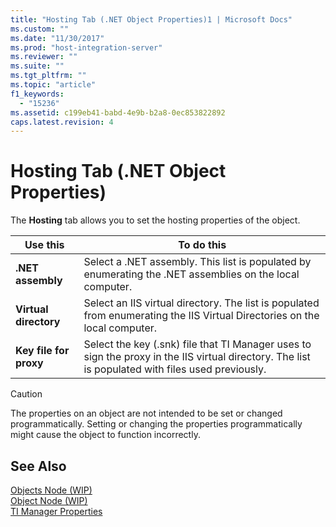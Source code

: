 ```yaml
---
title: "Hosting Tab (.NET Object Properties)1 | Microsoft Docs"
ms.custom: ""
ms.date: "11/30/2017"
ms.prod: "host-integration-server"
ms.reviewer: ""
ms.suite: ""
ms.tgt_pltfrm: ""
ms.topic: "article"
f1_keywords: 
  - "15236"
ms.assetid: c199eb41-babd-4e9b-b2a8-0ec853822892
caps.latest.revision: 4
---
```

# Hosting Tab (.NET Object Properties)
The **Hosting** tab allows you to set the hosting properties of the object.  
  
|Use this|To do this|  
|--------------|----------------|  
|**.NET assembly**|Select a .NET assembly. This list is populated by enumerating the .NET assemblies on the local computer.|  
|**Virtual directory**|Select an IIS virtual directory. The list is populated from enumerating the IIS Virtual Directories on the local computer.|  
|**Key file for proxy**|Select the key (.snk) file that TI Manager uses to sign the proxy in the IIS virtual directory. The list is populated with files used previously.|  
  
> [!CAUTION]
>  The properties on an object are not intended to be set or changed programmatically. Setting or changing the properties programmatically might cause the object to function incorrectly.  
  
## See Also  
 [Objects Node (WIP)](../HIS2010/objects-node-wip-2.md)   
 [Object Node (WIP)](../HIS2010/object-node-wip-2.md)   
 [TI Manager Properties](../HIS2010/ti-manager-properties1.md)